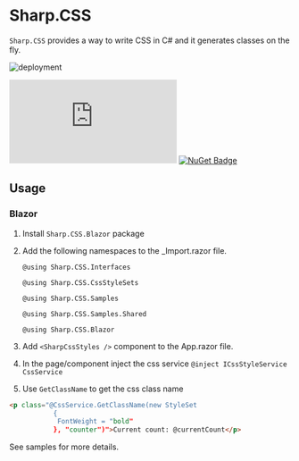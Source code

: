 # Sharp.CSS

`Sharp.CSS` provides a way to write CSS in C# and it generates classes on the fly.

![deployment](https://github.com/BerserkerDotNet/Sharp.CSS/workflows/deployment/badge.svg?branch=master)

[![NuGet Badge](https://buildstats.info/nuget/Sharp.CSS?includePreReleases=true)](https://www.nuget.org/packages/Sharp.CSS/)
[![NuGet Badge](https://buildstats.info/nuget/Sharp.CSS.Blazor?includePreReleases=true)](https://www.nuget.org/packages/Sharp.CSS.Blazor/)

## Usage

### Blazor

1. Install `Sharp.CSS.Blazor` package
1. Add the following namespaces to the _Import.razor file.
   
   `@using Sharp.CSS.Interfaces`
   
   `@using Sharp.CSS.CssStyleSets`
   
   `@using Sharp.CSS.Samples`
   
   `@using Sharp.CSS.Samples.Shared`
   
   `@using Sharp.CSS.Blazor`
   
1. Add `<SharpCssStyles />` component to the App.razor file.
1. In the page/component inject the css service `@inject ICssStyleService CssService`
1. Use `GetClassName` to get the css class name
```html
<p class="@CssService.GetClassName(new StyleSet
           {
            FontWeight = "bold"
           }, "counter")">Current count: @currentCount</p>
```

See samples for more details.
